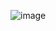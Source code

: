 ![image](https://user-images.githubusercontent.com/47164453/212776219-7faaf8ef-561d-4ae1-9c4c-9dabad9b73d3.png)
